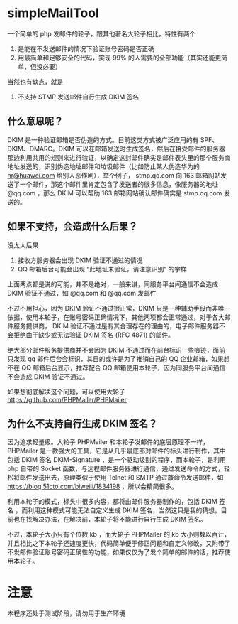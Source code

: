 # simpleMailTool
一个简单的 php 发邮件的轮子，跟其他著名大轮子相比，特性有两个

1. 是能在不发送邮件的情况下验证账号密码是否正确
2. 用最简单和足够安全的代码，实现 99% 的人需要的全部功能（其实还能更简单，但没必要）

当然也有缺点，就是

1. 不支持 STMP 发送邮件自行生成 DKIM 签名

## 什么意思呢？

DKIM 是一种验证邮箱是否伪造的方式。目前这类方式被广泛应用的有 SPF、DKIM、DMARC。DKIM 可以在邮箱发送时生成签名，然后在接受邮件的服务器那边利用共用的规则来进行验证，以确定这封邮件确实是邮件表头里的那个服务商地址发送的，识别伪造地址邮件和垃圾邮件（比如防止某人伪造华为的 hr@huawei.com 给别人恶作剧），举个例子， stmp.qq.com 向 163 邮箱网站发送了一个邮件，那这个邮件里肯定包含了发送者的很多信息，像服务器的地址 @qq.com ，那么 DKIM 可以帮助 163 邮箱网站确认邮件确实是 stmp.qq.com 发送的。

## 如果不支持，会造成什么后果？

没太大后果

1. 接收方服务器会出现 DKIM 验证不通过的情况
2. QQ 邮箱后台可能会出现 “此地址未验证，请注意识别” 的字样

上面两点都是说的可能，并不是绝对，一般来讲，同服务平台间通信不会造成 DKIM 验证不通过，如 @qq.com 和 @qq.com 发邮件

不过不用担心，因为 DKIM 验证不通过很正常，DKIM 只是一种辅助手段而非唯一依据，使用本轮子，在账号密码正确情况下，其他两项都会正常通过，对于各大邮件服务提供商， DKIM 验证不通过是有其合理存在的理由的，电子邮件服务器不会拒绝由于缺少或无法验证 DKIM 签名 (RFC 4871) 的邮件。

绝大部分邮件服务提供商并不会因为 DKIM 不通过而在前台标识一些痕迹，面前只发现 qq 邮件后台会标识，其目的或许是为了推销自己的 QQ 企业邮箱，如果想不在 QQ 邮箱后台显示，推荐配合 QQ 邮箱使用本轮子，因为同服务平台间通信不会造成 DKIM 验证不通过。

如果想彻底解决这个问题，可以使用大轮子 https://github.com/PHPMailer/PHPMailer 

## 为什么不支持自行生成 DKIM 签名？

因为追求轻量级。大轮子 PHPMailer 和本轮子发邮件的底层原理不一样，PHPMailer 是一款强大的工具，它是从几乎最底部对邮件的标头进行制作，其中包括 DKIM 签名 DKIM-Signature ，是一个驱动级别的程序，而本轮子，是利用 php 自带的 Socket 函数，与远程邮件服务器进行通信，通过发送命令的方式，轻松将邮件发送出去，原理类似于使用 Telnet 和 SMTP 通过敲命令发送邮件，如 https://blog.51cto.com/biweili/1834198 ，所以会精简很多。

利用本轮子的模式，标头中很多内容，都将由邮件服务器制作的，包括 DKIM 签名 ，而利用这种模式可能无法自定义生成 DKIM 签名，当然这只是我的猜想，目前也在找解决办法，在解决前，本轮子将不能进行自行生成 DKIM 签名。

不过，本轮子大小只有个位数 kb ，而大轮子 PHPMailer 的 kb 大小则数以百计，并且相比之下本轮子还速度更快，代码简单便于修正问题和自定义修改，又附带了不发邮件验证账号密码正确性的功能，如果仅仅为了发个简单的邮件的话，推荐使用本轮子。

# 注意

本程序还处于测试阶段，请勿用于生产环境
